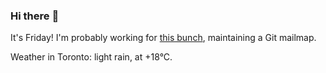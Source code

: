 ### Hi there :wave:

It's Friday! I'm probably working for [this bunch](https://github.com/kohofinancial), maintaining a Git mailmap.

Weather in Toronto: light rain, at +18°C.
